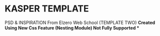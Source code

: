 # KASPER TEMPLATE

PSD & INSPIRATION From Elzero Web School (TEMPLATE TWO)
**Created Using New Css Feature (Nesting Module) Not Fully Supported \***
